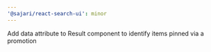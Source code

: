 ```yaml
---
'@sajari/react-search-ui': minor
---
```


Add data attribute to Result component to identify items pinned via a promotion
